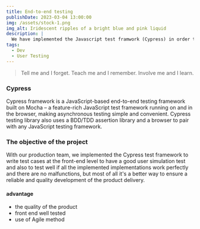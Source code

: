 ```yaml
---
title: End-to-end testing
publishDate: 2023-03-04 13:00:00
img: /assets/stock-1.png
img_alt: Iridescent ripples of a bright blue and pink liquid
description: |
  We have implemented the Javascript test framwork (Cypress) in order to have a quality development and a better user simulation.
tags:
  - Dev
  - User Testing
---
```


> Tell me and I forget. Teach me and I remember. Involve me and I learn.

### Cypress

Cypress framework is a JavaScript-based end-to-end testing framework built on Mocha – a feature-rich JavaScript test framework running on and in the browser, making asynchronous testing simple and convenient. Cypress testing library also uses a BDD/TDD assertion library and a browser to pair with any JavaScript testing framework.

### The objective of the project

With our production team, we implemented the Cypress test framework to write test cases at the front-end level to have a good user simulation test and also to test well if all the implemented implementations work perfectly and there are no malfunctions, but most of all it's a better way to ensure a reliable and quality development of the product delivery.

#### advantage

* the quality of the product
* front end well tested
* use of Agile method
